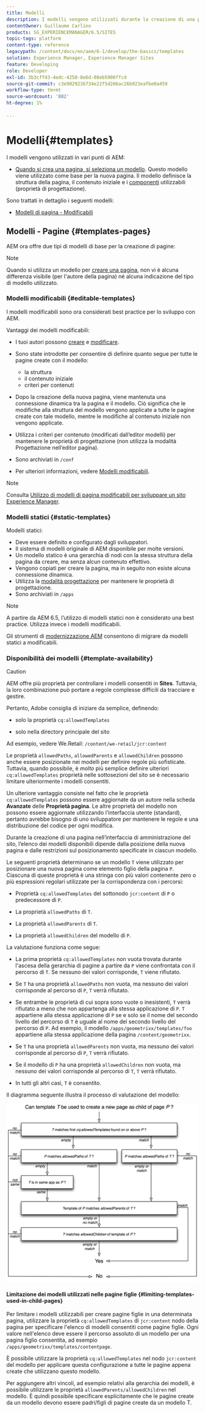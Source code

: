 ```yaml
---
title: Modelli
description: I modelli vengono utilizzati durante la creazione di una pagina utilizzata come base per la nuova pagina.
contentOwner: Guillaume Carlino
products: SG_EXPERIENCEMANAGER/6.5/SITES
topic-tags: platform
content-type: reference
legacypath: /content/docs/en/aem/6-1/develop/the-basics/templates
solution: Experience Manager, Experience Manager Sites
feature: Developing
role: Developer
exl-id: 3b3cff43-4edc-4250-8e6d-08eb5906ffcd
source-git-commit: c3e9029236734e22f5d266ac26b923eafbe0a459
workflow-type: tm+mt
source-wordcount: '882'
ht-degree: 1%

---
```


# Modelli{#templates}

I modelli vengono utilizzati in vari punti di AEM:

* [Quando si crea una pagina, si seleziona un modello](#templates-pages). Questo modello viene utilizzato come base per la nuova pagina. Il modello definisce la struttura della pagina, il contenuto iniziale e i [componenti](/help/sites-authoring/default-components.md) utilizzabili (proprietà di progettazione).

Sono trattati in dettaglio i seguenti modelli:

* [Modelli di pagina - Modificabili](/help/sites-developing/page-templates-editable.md)

## Modelli - Pagine {#templates-pages}

AEM ora offre due tipi di modelli di base per la creazione di pagine:

>[!NOTE]
>
>Quando si utilizza un modello per [creare una pagina](/help/sites-authoring/managing-pages.md#creating-a-new-page), non vi è alcuna differenza visibile (per l&#39;autore della pagina) né alcuna indicazione del tipo di modello utilizzato.

### Modelli modificabili {#editable-templates}

I modelli modificabili sono ora considerati best practice per lo sviluppo con AEM.

Vantaggi dei modelli modificabili:

* I tuoi autori possono [creare](/help/sites-authoring/templates.md#creating-a-new-template-template-author) e [modificare](/help/sites-authoring/templates.md#editing-a-template-structure-template-author).

* Sono state introdotte per consentire di definire quanto segue per tutte le pagine create con il modello:

   * la struttura
   * il contenuto iniziale
   * criteri per contenuti

* Dopo la creazione della nuova pagina, viene mantenuta una connessione dinamica tra la pagina e il modello. Ciò significa che le modifiche alla struttura del modello vengono applicate a tutte le pagine create con tale modello, mentre le modifiche al contenuto iniziale non vengono applicate.
* Utilizza i criteri per contenuto (modificati dall’editor modelli) per mantenere le proprietà di progettazione (non utilizza la modalità Progettazione nell’editor pagina).
* Sono archiviati in `/conf`
* Per ulteriori informazioni, vedere [Modelli modificabili](/help/sites-developing/page-templates-editable.md).

>[!NOTE]
>
>Consulta [Utilizzo di modelli di pagina modificabili per sviluppare un sito Experience Manager](https://experienceleague.adobe.com/docs/experience-manager-learn/sites/page-authoring/template-editor-feature-video-use.html?lang=it).

### Modelli statici {#static-templates}

Modelli statici:

* Deve essere definito e configurato dagli sviluppatori.
* Il sistema di modelli originale di AEM disponibile per molte versioni.
* Un modello statico è una gerarchia di nodi con la stessa struttura della pagina da creare, ma senza alcun contenuto effettivo.
* Vengono copiati per creare la pagina, ma in seguito non esiste alcuna connessione dinamica.
* Utilizza la [modalità progettazione](/help/sites-authoring/default-components-designmode.md) per mantenere le proprietà di progettazione.
* Sono archiviati in `/apps`

>[!NOTE]
>
>A partire da AEM 6.5, l’utilizzo di modelli statici non è considerato una best practice. Utilizza invece i modelli modificabili.
>
>Gli strumenti di [modernizzazione AEM](modernization-tools.md) consentono di migrare da modelli statici a modificabili.

### Disponibilità dei modelli {#template-availability}

>[!CAUTION]
>
>AEM offre più proprietà per controllare i modelli consentiti in **Sites**. Tuttavia, la loro combinazione può portare a regole complesse difficili da tracciare e gestire.
>
>Pertanto, Adobe consiglia di iniziare da semplice, definendo:
>
>* solo la proprietà `cq:allowedTemplates`
>
>* solo nella directory principale del sito
>
>Ad esempio, vedere We.Retail: `/content/we-retail/jcr:content`
>
>Le proprietà `allowedPaths`, `allowedParents` e `allowedChildren` possono anche essere posizionate nei modelli per definire regole più sofisticate. Tuttavia, quando possibile, è *molto* più semplice definire ulteriori `cq:allowedTemplates` proprietà nelle sottosezioni del sito se è necessario limitare ulteriormente i modelli consentiti.
>
>Un ulteriore vantaggio consiste nel fatto che le proprietà `cq:allowedTemplates` possono essere aggiornate da un autore nella scheda **Avanzate** delle **Proprietà pagina**. Le altre proprietà del modello non possono essere aggiornate utilizzando l’interfaccia utente (standard), pertanto avrebbe bisogno di uno sviluppatore per mantenere le regole e una distribuzione del codice per ogni modifica.

Durante la creazione di una pagina nell’interfaccia di amministrazione del sito, l’elenco dei modelli disponibili dipende dalla posizione della nuova pagina e dalle restrizioni sul posizionamento specificate in ciascun modello.

Le seguenti proprietà determinano se un modello `T` viene utilizzato per posizionare una nuova pagina come elemento figlio della pagina `P`. Ciascuna di queste proprietà è una stringa con più valori contenente zero o più espressioni regolari utilizzate per la corrispondenza con i percorsi:

* Proprietà `cq:allowedTemplates` del sottonodo `jcr:content` di `P` o predecessore di `P`.

* La proprietà `allowedPaths` di `T`.

* La proprietà `allowedParents` di `T`.

* La proprietà `allowedChildren` del modello di `P`.

La valutazione funziona come segue:

* La prima proprietà `cq:allowedTemplates` non vuota trovata durante l&#39;ascesa della gerarchia di pagine a partire da `P` viene confrontata con il percorso di `T`. Se nessuno dei valori corrisponde, `T` viene rifiutato.

* Se `T` ha una proprietà `allowedPaths` non vuota, ma nessuno dei valori corrisponde al percorso di `P`, `T` verrà rifiutato.

* Se entrambe le proprietà di cui sopra sono vuote o inesistenti, `T` verrà rifiutato a meno che non appartenga alla stessa applicazione di `P`. `T` appartiene alla stessa applicazione di `P` se e solo se il nome del secondo livello del percorso di `T` è uguale al nome del secondo livello del percorso di `P`. Ad esempio, il modello `/apps/geometrixx/templates/foo` appartiene alla stessa applicazione della pagina `/content/geometrixx`.

* Se `T` ha una proprietà `allowedParents` non vuota, ma nessuno dei valori corrisponde al percorso di `P`, `T` verrà rifiutato.

* Se il modello di `P` ha una proprietà `allowedChildren` non vuota, ma nessuno dei valori corrisponde al percorso di `T`, `T` verrà rifiutato.

* In tutti gli altri casi, `T` è consentito.

Il diagramma seguente illustra il processo di valutazione del modello:

![chlimage_1-176](assets/chlimage_1-176.png)

#### Limitazione dei modelli utilizzati nelle pagine figlie {#limiting-templates-used-in-child-pages}

Per limitare i modelli utilizzabili per creare pagine figlie in una determinata pagina, utilizzare la proprietà `cq:allowedTemplates` di `jcr:content` nodo della pagina per specificare l&#39;elenco di modelli consentiti come pagine figlie. Ogni valore nell&#39;elenco deve essere il percorso assoluto di un modello per una pagina figlio consentita, ad esempio `/apps/geometrixx/templates/contentpage`.

È possibile utilizzare la proprietà `cq:allowedTemplates` nel nodo `jcr:content` del modello per applicare questa configurazione a tutte le pagine appena create che utilizzano questo modello.

Per aggiungere altri vincoli, ad esempio relativi alla gerarchia dei modelli, è possibile utilizzare le proprietà `allowedParents/allowedChildren` nel modello. È quindi possibile specificare esplicitamente che le pagine create da un modello devono essere padri/figli di pagine create da un modello T.
